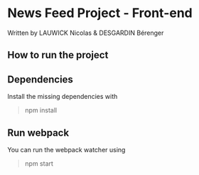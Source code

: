 # News Feed Project - Front-end

Written by LAUWICK Nicolas & DESGARDIN Bérenger

## How to run the project

## Dependencies

Install the missing dependencies with 
> npm install

## Run webpack

You can run the webpack watcher using 
> npm start

